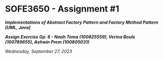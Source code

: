 # SOFE3650 - Assignment #1

***Implementations of Abstract Factory Pattern and Factory Method Pattern [UML, Java]***

***Assign Exercise Gp. 6 - Noah Toma (100825559), Verina Bouls (100789655), Ashwin Prem (100805031)***

*Wednesday, September 27, 2023*

